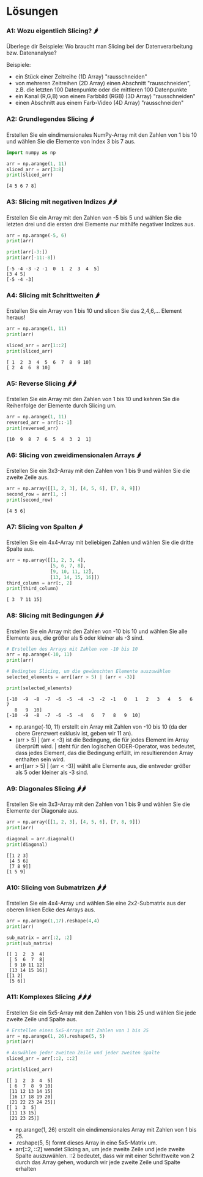 # Lösungen

### A1: Wozu eigentlich Slicing? 🌶️

Überlege dir Beispiele: Wo braucht man Slicing bei der Datenverarbeitung bzw. Datenanalyse?

Beispiele:

- ein Stück einer Zeitreihe (1D Array) "rausschneiden" 
- von mehreren Zeitreihen (2D Array) einen Abschnitt "rausschneiden", z.B. die letzten 100 Datenpunkte oder die mittleren 100 Datenpunkte
- ein Kanal (R,G,B) von einem Farbbild (RGB) (3D Array) "rausschneiden"
- einen Abschnitt aus einem Farb-Video (4D Array) "rausschneiden"

### A2: Grundlegendes Slicing 🌶️

Erstellen Sie ein eindimensionales NumPy-Array mit den Zahlen von 1 bis 10 und wählen Sie die Elemente von Index 3 bis 7 aus.


```python
import numpy as np

arr = np.arange(1, 11)
sliced_arr = arr[3:8]
print(sliced_arr)
```

    [4 5 6 7 8]


### A3: Slicing mit negativen Indizes 🌶️🌶️

Erstellen Sie ein Array mit den Zahlen von -5 bis 5 und wählen Sie die letzten drei und die ersten drei Elemente *nur* mithilfe negativer Indizes aus.


```python
arr = np.arange(-5, 6)
print(arr)

print(arr[-3:])
print(arr[-11:-8])
```

    [-5 -4 -3 -2 -1  0  1  2  3  4  5]
    [3 4 5]
    [-5 -4 -3]


### A4: Slicing mit Schrittweiten 🌶️

Erstellen Sie ein Array von 1 bis 10 und slicen Sie das 2,4,6,... Element heraus!


```python
arr = np.arange(1, 11)
print(arr)

sliced_arr = arr[1::2]
print(sliced_arr)
```

    [ 1  2  3  4  5  6  7  8  9 10]
    [ 2  4  6  8 10]


### A5: Reverse Slicing 🌶️🌶️

Erstellen Sie ein Array mit den Zahlen von 1 bis 10 und kehren Sie die Reihenfolge der Elemente durch Slicing um.


```python
arr = np.arange(1, 11)
reversed_arr = arr[::-1]
print(reversed_arr)
```

    [10  9  8  7  6  5  4  3  2  1]


### A6: Slicing von zweidimensionalen Arrays 🌶️

Erstellen Sie ein 3x3-Array mit den Zahlen von 1 bis 9 und wählen Sie die zweite Zeile aus.


```python
arr = np.array([[1, 2, 3], [4, 5, 6], [7, 8, 9]])
second_row = arr[1, :]
print(second_row)
```

    [4 5 6]


### A7: Slicing von Spalten 🌶️

Erstellen Sie ein 4x4-Array mit beliebigen Zahlen und wählen Sie die dritte Spalte aus.


```python
arr = np.array([[1, 2, 3, 4],
                [5, 6, 7, 8],
                [9, 10, 11, 12],
                [13, 14, 15, 16]])
third_column = arr[:, 2]
print(third_column)
```

    [ 3  7 11 15]


### A8: Slicing mit Bedingungen 🌶️🌶️

Erstellen Sie ein Array mit den Zahlen von -10 bis 10 und wählen Sie alle Elemente aus, die größer als 5 oder kleiner als -3 sind.


```python
# Erstellen des Arrays mit Zahlen von -10 bis 10
arr = np.arange(-10, 11)
print(arr)

# Bedingtes Slicing, um die gewünschten Elemente auszuwählen
selected_elements = arr[(arr > 5) | (arr < -3)]

print(selected_elements)
```

    [-10  -9  -8  -7  -6  -5  -4  -3  -2  -1   0   1   2   3   4   5   6   7
       8   9  10]
    [-10  -9  -8  -7  -6  -5  -4   6   7   8   9  10]


- np.arange(-10, 11) erstellt ein Array mit Zahlen von -10 bis 10 (da der obere Grenzwert exklusiv ist, geben wir 11 an).  
- (arr > 5) | (arr < -3) ist die Bedingung, die für jedes Element im Array überprüft wird. | steht für den logischen ODER-Operator, was bedeutet, dass jedes Element, das die Bedingung erfüllt, im resultierenden Array enthalten sein wird.
- arr[(arr > 5) | (arr < -3)] wählt alle Elemente aus, die entweder größer als 5 oder kleiner als -3 sind.

### A9: Diagonales Slicing 🌶️🌶️

Erstellen Sie ein 3x3-Array mit den Zahlen von 1 bis 9 und wählen Sie die Elemente der Diagonale aus.


```python
arr = np.array([[1, 2, 3], [4, 5, 6], [7, 8, 9]])
print(arr)

diagonal = arr.diagonal()
print(diagonal)
```

    [[1 2 3]
     [4 5 6]
     [7 8 9]]
    [1 5 9]


### A10: Slicing von Submatrizen 🌶️🌶️

Erstellen Sie ein 4x4-Array und wählen Sie eine 2x2-Submatrix aus der oberen linken Ecke des Arrays aus.


```python
arr = np.arange(1,17).reshape(4,4)
print(arr)

sub_matrix = arr[:2, :2]
print(sub_matrix)
```

    [[ 1  2  3  4]
     [ 5  6  7  8]
     [ 9 10 11 12]
     [13 14 15 16]]
    [[1 2]
     [5 6]]


### A11: Komplexes Slicing 🌶️🌶️🌶️

Erstellen Sie ein 5x5-Array mit den Zahlen von 1 bis 25 und wählen Sie jede zweite Zeile und Spalte aus.


```python
# Erstellen eines 5x5-Arrays mit Zahlen von 1 bis 25
arr = np.arange(1, 26).reshape(5, 5)
print(arr)

# Auswählen jeder zweiten Zeile und jeder zweiten Spalte
sliced_arr = arr[::2, ::2]

print(sliced_arr)
```

    [[ 1  2  3  4  5]
     [ 6  7  8  9 10]
     [11 12 13 14 15]
     [16 17 18 19 20]
     [21 22 23 24 25]]
    [[ 1  3  5]
     [11 13 15]
     [21 23 25]]


- np.arange(1, 26) erstellt ein eindimensionales Array mit Zahlen von 1 bis 25.
- .reshape(5, 5) formt dieses Array in eine 5x5-Matrix um.
- arr[::2, ::2] wendet Slicing an, um jede zweite Zeile und jede zweite Spalte auszuwählen. ::2 bedeutet, dass wir mit einer Schrittweite von 2 durch das Array gehen, wodurch wir jede zweite Zeile und Spalte erhalten


```python

```
